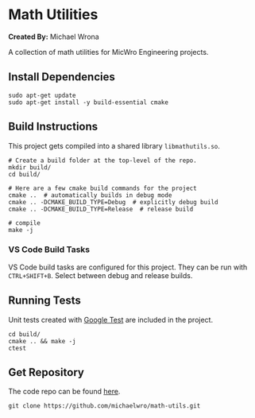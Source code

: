 # Math Utilities

**Created By:** Michael Wrona

A collection of math utilities for MicWro Engineering projects.

## Install Dependencies

```shell
sudo apt-get update
sudo apt-get install -y build-essential cmake
```

## Build Instructions

This project gets compiled into a shared library `libmathutils.so`.

```shell
# Create a build folder at the top-level of the repo.
mkdir build/
cd build/

# Here are a few cmake build commands for the project
cmake ..  # automatically builds in debug mode
cmake .. -DCMAKE_BUILD_TYPE=Debug  # explicitly debug build
cmake .. -DCMAKE_BUILD_TYPE=Release  # release build

# compile
make -j
```

### VS Code Build Tasks

VS Code build tasks are configured for this project. They can be run with `CTRL+SHIFT+B`. Select between debug and release builds.

## Running Tests

Unit tests created with [Google Test](https://github.com/google/googletest) are included in the project.

```shell
cd build/
cmake .. && make -j
ctest
```

## Get Repository

The code repo can be found [here](https://github.com/michaelwro/math-utils).
```shell
git clone https://github.com/michaelwro/math-utils.git
```